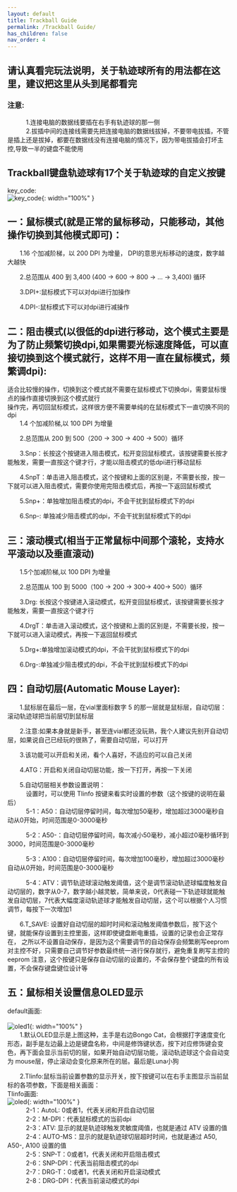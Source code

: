 ```yaml
---
layout: default
title: Trackball Guide
permalink: /Trackball Guide/
has_children: false
nav_order: 4
---
```

## 请认真看完玩法说明，关于轨迹球所有的用法都在这里，建议把这里从头到尾都看完

### 注意:
&emsp;&emsp;&emsp;1.连接电脑的数据线要插在右手有轨迹球的那一侧<br/>
&emsp;&emsp;&emsp;2.拔插中间的连接线需要先把连接电脑的数据线拔掉，不要带电拔插，不管是插上还是拔掉，都要在数据线没有连接电脑的情况下，因为带电拔插会打坏主控,导致一半的键盘不能使用


## Trackball键盘轨迹球有17个关于轨迹球的自定义按键
key_code:<br/>
![key_code](/static/trackball/key_code.jpeg){: width="100%" }<br/>

## 一：鼠标模式(就是正常的鼠标移动，只能移动，其他操作切换到其他模式即可)：
&emsp;&emsp;1.16 个加减阶梯，以 200 DPI 为增量， DPI的意思光标移动的速度，数字越大越快<br/>

&emsp;&emsp;2.总范围从 400 到 3,400 (400 → 600 → 800 → … → 3,400) 循环<br/>

&emsp;&emsp;3.DPI+:鼠标模式下可以对dpi进行加操作<br/>

&emsp;&emsp;4.DPI-:鼠标模式下可以对dpi进行减操作<br/>

## 二：阻击模式(以很低的dpi进行移动，这个模式主要是为了防止频繁切换dpi,如果需要光标速度降低，可以直接切换到这个模式就行，这样不用一直在鼠标模式，频繁调dpi):
适合比较慢的操作，切换到这个模式就不需要在鼠标模式下切换dpi，需要鼠标慢点的操作直接切换到这个模式就行<br/>
操作完，再切回鼠标模式，这样很方便不需要单纯的在鼠标模式下一直切换不同的dpi<br/>
&emsp;&emsp;1.4 个加减阶梯,以 100 DPI 为增量<br/>

&emsp;&emsp;2.总范围从 200 到 500（200 → 300 → 400 → 500）循环<br/>
 
&emsp;&emsp;3.Snp：长按这个按键进入阻击模式，松开变回鼠标模式，该按键需要长按才能触发，需要一直按这个键才行，才能以阻击模式的低dpi进行移动鼠标<br/>

&emsp;&emsp;4.SnpT：单击进入阻击模式，这个按键和上面的区别是，不需要长按，按一下就可以进入阻击模式，需要你使用完阻击模式后，再按一下返回鼠标模式<br/>

&emsp;&emsp;5.Snp+：单独增加阻击模式的dpi，不会干扰到鼠标模式下的dpi<br/>

&emsp;&emsp;6.Snp-: 单独减少阻击模式的dpi，不会干扰到鼠标模式下的dpi<br/>

## 三：滚动模式(相当于正常鼠标中间那个滚轮，支持水平滚动以及垂直滚动)
&emsp;&emsp;1.5个加减阶梯,以 100 DPI 为增量<br/>

&emsp;&emsp;2.总范围从 100 到 5000（100 → 200 → 300→ 400→ 500）循环<br/>

&emsp;&emsp;3.Drg: 长按这个按键进入滚动模式，松开变回鼠标模式，该按键需要长按才能触发，需要一直按这个键才行<br/>

&emsp;&emsp;4.DrgT：单击进入滚动模式，这个按键和上面的区别是，不需要长按，按一下就可以进入滚动模式，再按一下返回鼠标模式<br/>

&emsp;&emsp;5.Drg+:单独增加滚动模式的dpi，不会干扰到鼠标模式下的dpi<br/>

&emsp;&emsp;6.Drg-:单独减少阻击模式的dpi，不会干扰到鼠标模式下的dpi<br/>


## 四：自动切层(Automatic Mouse Layer):
&emsp;&emsp;1.鼠标层在最后一层，在vial里面标数字 5 的那一层就是鼠标层，自动切层：滚动轨迹球把当前层切到鼠标层<br/>

&emsp;&emsp;2.注意:如果本身就是新手，甚至连vial都还没玩熟，我个人建议先别开自动切层，如果说自己已经玩的很熟了，需要自动切层，可以打开<br/>

&emsp;&emsp;3.该功能可以开启和关闭，看个人喜好，不适应的可以自己关闭<br/>

&emsp;&emsp;4.ATG：开启和关闭自动切层功能，按一下打开，再按一下关闭<br/>

&emsp;&emsp;5.自动切层相关参数设置说明：<br/>
&emsp;&emsp;&emsp;设置时，可以使用 TIinfo 按键来看实时设置的参数（这个按键的说明在最后）<br/>
&emsp;&emsp;&emsp;5-1：A50：自动切层停留时间，每次增加50毫秒，增加超过3000毫秒自动从0开始，时间范围是0-3000毫秒<br/>

&emsp;&emsp;&emsp;5-2：A50-：自动切层停留时间，每次减小50毫秒，减小超过0毫秒循环到3000，时间范围是0-3000毫秒<br/>

&emsp;&emsp;&emsp;5-3：A100：自动切层停留时间，每次增加100毫秒，增加超过3000毫秒自动从0开始，时间范围是0-3000毫秒<br/>

&emsp;&emsp;&emsp;5-4：ATV：调节轨迹球滚动触发阈值，这个是调节滚动轨迹球幅度触发自动切层的，数字从0-7，数字越小越灵敏，简单来说，0代表碰一下轨迹球就能触发自动切层，7代表大幅度滚动轨迹球才能触发自动切层，这个可以根据个人习惯调节，每按下一次增加1<br/>

&emsp;&emsp;6.T_SAVE: 设置好自动切层的超时时间和滚动触发阈值参数后，按下这个键，就能保存设置到主控里面，这样即使键盘断电重插，设置的记录也会正常存在，
之所以不设置自动保存，是因为这个需要调节的自动保存会频繁刷写eeprom 对主控不好，只需要自己调节好参数最终统一进行保存就行，避免重复刷写主控的eeprom
注意，这个按键只是保存自动切层的设置的，不会保存整个键盘的所有设置，不会保存键盘键位设计等



## 五：鼠标相关设置信息OLED显示
default画面:<br/>                                                 
![oled1](/static/trackball/oled1.jpeg){: width="100%" }<br/> 
&emsp;&emsp;1.默认OLED显示是上图这种，主手是右边Bongo Cat，会根据打字速度变化形态，副手是左边最上边是键盘名称，中间是修饰键状态，按下对应修饰键会变色，再下面会显示当前切的层，如果开始自动切层功能，滚动轨迹球这个会自动变为 mouse层，停止滚动会变化原来所在的层。最后是Luna小狗<br/>

&emsp;&emsp;2.TIinfo:鼠标当前设置参数的显示开关，按下按键可以在右手主图显示当前鼠标的各项参数，下面是相关画面：<br/>
TIinfo画面:<br/>
![oled](/static/trackball/oled.jpeg){: width="100%" }<br/>
&emsp;&emsp;&emsp;2-1：AutoL: 0或者1，代表关闭和开启自动切层<br/>
&emsp;&emsp;&emsp;2-2：M-DPI：代表鼠标模式的当前dpi<br/>
&emsp;&emsp;&emsp;2-3：ATV: 显示的就是轨迹球触发灵敏度阈值，也就是通过 ATV 设置的值<br/>
&emsp;&emsp;&emsp;2-4：AUTO-MS：显示的就是轨迹球切层超时时间，也就是通过 A50, A50-, A100 设置的值<br/>
&emsp;&emsp;&emsp;2-5：SNP-T：0或者1，代表关闭和开启阻击模式<br/>
&emsp;&emsp;&emsp;2-6：SNP-DPI：代表当前阻击模式的dpi<br/>
&emsp;&emsp;&emsp;2-7：DRG-T：0或者1，代表关闭和开启滚动模式<br/>
&emsp;&emsp;&emsp;2-8：DRG-DPI：代表当前滚动模式的dpi<br/>


